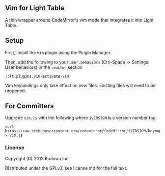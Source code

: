 ## Vim for Light Table

A thin wrapper around CodeMirror's vim mode that integrates it into Light Table.

## Setup

First, install the `Vim` plugin using the Plugin Manager.

Then, add the following to your `user.behaviors` (Ctrl-Space -> Settings: User behaviors) in the `:editor` section

    (:lt.plugins.vim/activate-vim)

Vim keybindings only take effect on new files. Existing files will need to be reopened.

## For Committers

Upgrade `vim.js` with the following where `$VERSION` is a version number tag:

    curl https://raw.githubusercontent.com/codemirror/CodeMirror/$VERSION/keymap/vim.js > vim.js

### License

Copyright (C) 2013 Kodowa Inc.

Distributed under the GPLv3, see license.md for the full text.
